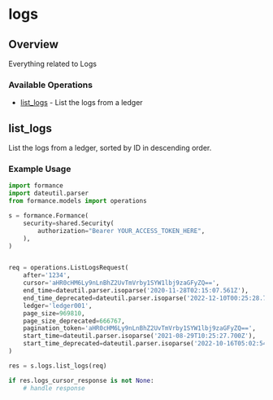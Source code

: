 # logs

## Overview

Everything related to Logs

### Available Operations

* [list_logs](#list_logs) - List the logs from a ledger

## list_logs

List the logs from a ledger, sorted by ID in descending order.

### Example Usage

```python
import formance
import dateutil.parser
from formance.models import operations

s = formance.Formance(
    security=shared.Security(
        authorization="Bearer YOUR_ACCESS_TOKEN_HERE",
    ),
)


req = operations.ListLogsRequest(
    after='1234',
    cursor='aHR0cHM6Ly9nLnBhZ2UvTmVrby1SYW1lbj9zaGFyZQ==',
    end_time=dateutil.parser.isoparse('2020-11-28T02:15:07.561Z'),
    end_time_deprecated=dateutil.parser.isoparse('2022-12-10T00:25:28.749Z'),
    ledger='ledger001',
    page_size=969810,
    page_size_deprecated=666767,
    pagination_token='aHR0cHM6Ly9nLnBhZ2UvTmVrby1SYW1lbj9zaGFyZQ==',
    start_time=dateutil.parser.isoparse('2021-08-29T10:25:27.700Z'),
    start_time_deprecated=dateutil.parser.isoparse('2022-10-16T05:02:54.746Z'),
)

res = s.logs.list_logs(req)

if res.logs_cursor_response is not None:
    # handle response
```
